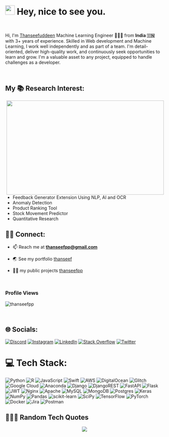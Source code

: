 <h1><img src="https://emojis.slackmojis.com/emojis/images/1531849430/4246/blob-sunglasses.gif?1531849430" width="30"/> Hey, nice to see you.</h1>

<br>

Hi, I'm [Thanseefuddeen](https://thanseef.in/) Machine Learning Engineer 👨🏻‍💻 from <b>India 🇮🇳</b> with 3+ years of experience. Skilled in Web development and Machine Learning, I work well independently and as part of a team. I'm detail-oriented, deliver high-quality work, and continuously seek opportunities to learn and grow. I'm a valuable asset to any project, equipped to handle challenges as a developer.

<br>

## My 📚 Research Interest:
<left><img src="https://github.com/thanseefpp/thanseefpp/assets/62167887/d4d98167-5d12-468e-8b9d-9c4d5182da42" align="right" height="300" width="500"> </center>

- Feedback Generator Extension Using NLP, AI and OCR
- Anomaly Detection
- Product Ranking Tool
- Stock Movement Predictor
- Quantitative Research

## 🤙🏻 Connect:

- 📫 Reach me at **thanseefpp@gmail.com**

- 🌏 See my portfolio [thanseef](https://thanseefuddeen.xyz/)

- 👨‍💻 my public projects [thanseefpp](https://github.com/thanseefpp?tab=repositories)

<br>

<h3>Profile Views</h3>
<p align="left"> <img src="https://profile-counter.glitch.me/thanseefpp/count.svg" alt="thanseefpp" /> </p>
 
</br>

## 🌐 Socials:
[![Discord](https://img.shields.io/badge/Discord-%237289DA.svg?logo=discord&logoColor=white)](https://discord.gg/Thanseef#5452) [![Instagram](https://img.shields.io/badge/Instagram-%23E4405F.svg?logo=Instagram&logoColor=white)](https://instagram.com/thanseeftsf) [![LinkedIn](https://img.shields.io/badge/LinkedIn-%230077B5.svg?logo=linkedin&logoColor=white)](https://linkedin.com/in/thanseefpp) [![Stack Overflow](https://img.shields.io/badge/-Stackoverflow-FE7A16?logo=stack-overflow&logoColor=white)](https://stackoverflow.com/users/13595090/thanseefuddeen-pp) [![Twitter](https://img.shields.io/badge/Twitter-%231DA1F2.svg?logo=Twitter&logoColor=white)](https://twitter.com/thanseefpptwitt) 

# 💻 Tech Stack:
![Python](https://img.shields.io/badge/python-3670A0?style=for-the-badge&logo=python&logoColor=ffdd54) ![R](https://img.shields.io/badge/r-%23276DC3.svg?style=for-the-badge&logo=r&logoColor=white) ![JavaScript](https://img.shields.io/badge/javascript-%23323330.svg?style=for-the-badge&logo=javascript&logoColor=%23F7DF1E) ![Swift](https://img.shields.io/badge/swift-F54A2A?style=for-the-badge&logo=swift&logoColor=white) ![AWS](https://img.shields.io/badge/AWS-%23FF9900.svg?style=for-the-badge&logo=amazon-aws&logoColor=white) ![DigitalOcean](https://img.shields.io/badge/DigitalOcean-%230167ff.svg?style=for-the-badge&logo=digitalOcean&logoColor=white) ![Glitch](https://img.shields.io/badge/glitch-%233333FF.svg?style=for-the-badge&logo=glitch&logoColor=white) ![Google Cloud](https://img.shields.io/badge/Google%20Cloud-%234285F4.svg?style=for-the-badge&logo=google-cloud&logoColor=white) ![Anaconda](https://img.shields.io/badge/Anaconda-%2344A833.svg?style=for-the-badge&logo=anaconda&logoColor=white) ![Django](https://img.shields.io/badge/django-%23092E20.svg?style=for-the-badge&logo=django&logoColor=white) ![DjangoREST](https://img.shields.io/badge/DJANGO-REST-ff1709?style=for-the-badge&logo=django&logoColor=white&color=ff1709&labelColor=gray) ![FastAPI](https://img.shields.io/badge/FastAPI-005571?style=for-the-badge&logo=fastapi) ![Flask](https://img.shields.io/badge/flask-%23000.svg?style=for-the-badge&logo=flask&logoColor=white) ![JWT](https://img.shields.io/badge/JWT-black?style=for-the-badge&logo=JSON%20web%20tokens) ![Nginx](https://img.shields.io/badge/nginx-%23009639.svg?style=for-the-badge&logo=nginx&logoColor=white) ![Apache](https://img.shields.io/badge/apache-%23D42029.svg?style=for-the-badge&logo=apache&logoColor=white) ![MySQL](https://img.shields.io/badge/mysql-%2300f.svg?style=for-the-badge&logo=mysql&logoColor=white) ![MongoDB](https://img.shields.io/badge/MongoDB-%234ea94b.svg?style=for-the-badge&logo=mongodb&logoColor=white) ![Postgres](https://img.shields.io/badge/postgres-%23316192.svg?style=for-the-badge&logo=postgresql&logoColor=white) ![Keras](https://img.shields.io/badge/Keras-%23D00000.svg?style=for-the-badge&logo=Keras&logoColor=white) ![NumPy](https://img.shields.io/badge/numpy-%23013243.svg?style=for-the-badge&logo=numpy&logoColor=white) ![Pandas](https://img.shields.io/badge/pandas-%23150458.svg?style=for-the-badge&logo=pandas&logoColor=white) ![scikit-learn](https://img.shields.io/badge/scikit--learn-%23F7931E.svg?style=for-the-badge&logo=scikit-learn&logoColor=white) ![SciPy](https://img.shields.io/badge/SciPy-%230C55A5.svg?style=for-the-badge&logo=scipy&logoColor=%white) ![TensorFlow](https://img.shields.io/badge/TensorFlow-%23FF6F00.svg?style=for-the-badge&logo=TensorFlow&logoColor=white) ![PyTorch](https://img.shields.io/badge/PyTorch-%23EE4C2C.svg?style=for-the-badge&logo=PyTorch&logoColor=white) ![Docker](https://img.shields.io/badge/docker-%230db7ed.svg?style=for-the-badge&logo=docker&logoColor=white) ![Jira](https://img.shields.io/badge/jira-%230A0FFF.svg?style=for-the-badge&logo=jira&logoColor=white) ![Postman](https://img.shields.io/badge/Postman-FF6C37?style=for-the-badge&logo=postman&logoColor=white)

## 👨🏻‍💻 Random Tech Quotes
<p align="center">
<img align="center" src="https://quotes-github-readme.vercel.app/api?type=horizontal&theme=merko" />
</p>

